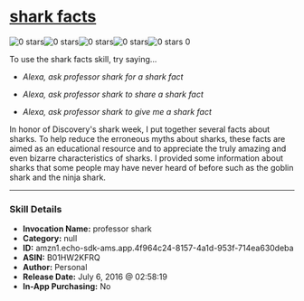 # [shark facts](http://alexa.amazon.com/#skills/amzn1.echo-sdk-ams.app.4f964c24-8157-4a1d-953f-714ea630deba)
![0 stars](../../images/ic_star_border_black_18dp_1x.png)![0 stars](../../images/ic_star_border_black_18dp_1x.png)![0 stars](../../images/ic_star_border_black_18dp_1x.png)![0 stars](../../images/ic_star_border_black_18dp_1x.png)![0 stars](../../images/ic_star_border_black_18dp_1x.png) 0

To use the shark facts skill, try saying...

* *Alexa, ask professor shark for a shark fact*

* *Alexa, ask  professor shark to share a shark fact*

* *Alexa, ask  professor shark to give me a shark fact*

In honor of Discovery's shark week, I put together several facts about sharks.  To help reduce the erroneous myths about sharks, these facts are aimed as an educational resource and to appreciate the truly amazing and even bizarre characteristics of sharks. I provided some information about sharks that some people may have never heard of before such as the goblin shark and the ninja shark.

***

### Skill Details

* **Invocation Name:** professor shark
* **Category:** null
* **ID:** amzn1.echo-sdk-ams.app.4f964c24-8157-4a1d-953f-714ea630deba
* **ASIN:** B01HW2KFRQ
* **Author:** Personal
* **Release Date:** July 6, 2016 @ 02:58:19
* **In-App Purchasing:** No
